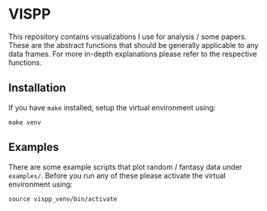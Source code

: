 # VISPP

This repository contains visualizations I use for analysis / some papers. These are the
abstract functions that should be generally applicable to any data frames. For more
in-depth explanations please refer to the respective functions.

## Installation

If you have `make` installed, setup the virtual environment using:

```
make venv
```

## Examples

There are some example scripts that plot random / fantasy data under `examples/`. Before
you run any of these please activate the virtual environment using:

```
source vispp_venv/bin/activate
```
